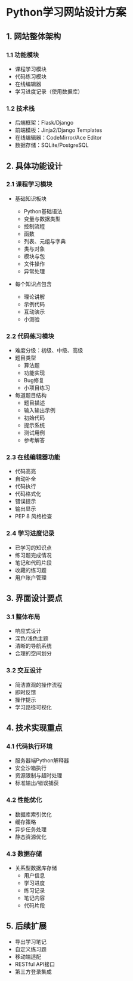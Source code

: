 # Python学习网站设计方案

## 1. 网站整体架构

### 1.1 功能模块
- 课程学习模块
- 代码练习模块
- 在线编辑器
- 学习进度记录（使用数据库）

### 1.2 技术栈
- 后端框架：Flask/Django
- 前端模板：Jinja2/Django Templates
- 在线编辑器：CodeMirror/Ace Editor
- 数据存储：SQLite/PostgreSQL

## 2. 具体功能设计

### 2.1 课程学习模块
- 基础知识板块
  - Python基础语法
  - 变量与数据类型
  - 控制流程
  - 函数
  - 列表、元组与字典
  - 类与对象
  - 模块与包
  - 文件操作
  - 异常处理
  
- 每个知识点包含
  - 理论讲解
  - 示例代码
  - 互动演示
  - 小测验

### 2.2 代码练习模块
- 难度分级：初级、中级、高级
- 题目类型
  - 算法题
  - 功能实现
  - Bug修复
  - 小项目练习
- 每道题目结构
  - 题目描述
  - 输入输出示例
  - 初始代码
  - 提示系统
  - 测试用例
  - 参考解答

### 2.3 在线编辑器功能
- 代码高亮
- 自动补全
- 代码执行
- 代码格式化
- 错误提示
- 输出显示
- PEP 8 风格检查

### 2.4 学习进度记录
- 已学习的知识点
- 练习题完成情况
- 笔记和代码片段
- 收藏的练习题
- 用户账户管理

## 3. 界面设计要点

### 3.1 整体布局
- 响应式设计
- 深色/浅色主题
- 清晰的导航系统
- 合理的空间划分

### 3.2 交互设计
- 简洁直观的操作流程
- 即时反馈
- 操作提示
- 学习路径可视化

## 4. 技术实现重点

### 4.1 代码执行环境
- 服务器端Python解释器
- 安全沙箱执行
- 资源限制与超时处理
- 标准输出/错误捕获

### 4.2 性能优化
- 数据库索引优化
- 缓存策略
- 异步任务处理
- 静态资源优化

### 4.3 数据存储
- 关系型数据库存储
  - 用户信息
  - 学习进度
  - 练习记录
  - 笔记内容
  - 代码片段

## 5. 后续扩展
- 导出学习笔记
- 自定义练习题
- 移动端适配
- RESTful API接口
- 第三方登录集成